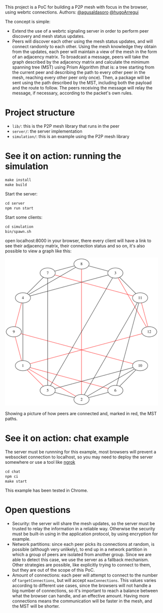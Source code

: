 This project is a PoC for building a P2P mesh with focus in the browser, using webrtc connections. Authors: [@agusaldasoro](https://github.com/agusaldasoro) [@hugoArregui](https://github.com/hugoArregui)

The concept is simple:

- Extend the use of a webrtc signaling server in order to perform peer discovery and mesh status updates.
- Peers will discover each other using the mesh status updates, and will connect randomly to each other. Using the mesh knowledge they obtain from the updates, each peer will maintain a view of the mesh in the form of an adjacency matrix. To broadcast a message, peers will take the graph described by the adjacency matrix and calculate the minimum spanning tree (MST) using Prism Algorithm (that is: a tree starting from the current peer and describing the path to every other peer in the mesh, reaching every other peer only once). Then, a package will be sent using the path described by the MST, including both the payload and the route to follow. The peers receiving the message will relay the message, if necessary, according to the packet's own rules.


# Project structure

- `lib/`: this is the P2P mesh library that runs in the peer
- `server/`: the server implementation
- `simulation/`: this is an example using the P2P mesh library

# See it on action: running the simulation

```
make install
make build
```

Start the server:

```
cd server
npm run start
```

Start some clients:

```
cd simulation
bin/spawn.sh
```

open localhost:8000 in your browser, there every client will have a link to see their adjacency matrix, their connection status and so on, it's also possible to view a graph like this:

![Graph](/docs/graph.svg)

Showing a picture of how peers are connected and, marked in red, the MST paths.

# See it on action: chat example

The server must be runnning for this example, most browsers will prevent a websocket connection to localhost, so you may need to deploy the server somewhere or use a tool like [ngrok](https://ngrok.com/)

```
cd chat
npm ci
make start
```

This example has been tested in Chrome.

# Open questions

- Security: the server will share the mesh updates, so the server must be trusted to relay the information in a reliable way. Otherwise the security must be built-in using in the application protocol, by using encryption for example.
- Network partitions: since each peer picks its connections at random, is possible (although very unlikely), to end up in a network partition in which a group of peers are isolated from another group. Since we are able to detect this case, we use the server as a fallback mechanism. Other strategies are possible, like explicitly trying to connect to them, but they are out of the scope of this PoC.
- Amount of connections: each peer will attempt to connect to the number of `targetConnections`, but will accept `maxConnections`. This values varies according to different use cases, since the browsers will not handle a big number of connections, so it's important to reach a balance between what the browser can handle, and an effective amount. Having more connections means the communication will be faster in the mesh, and the MST will be shorter. 

